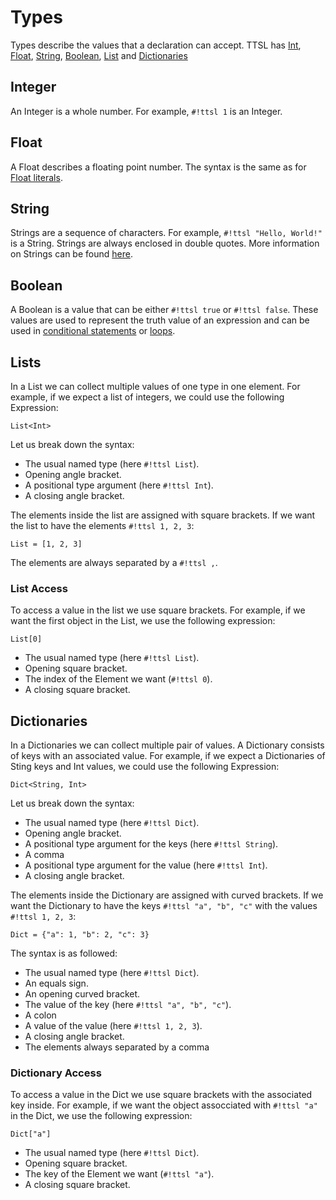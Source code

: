 # Types

Types describe the values that a declaration can accept. TTSL has [Int](#integer), [Float](#float), [String](#string), [Boolean](#boolean), [List](#lists) and [Dictionaries](#dictionaries)

## Integer

An Integer is a whole number. For example, `#!ttsl 1` is an Integer.

## Float

A Float describes a floating point number. The syntax is the same as for [Float literals](expressions.md#float-literals).

## String

Strings are a sequence of characters. For example, `#!ttsl "Hello, World!"` is a String. Strings are always enclosed in double quotes. More information on Strings can be found [here](expressions.md#string-literals).

## Boolean

A Boolean is a value that can be either `#!ttsl true` or `#!ttsl false`. These values are used to represent the truth value of an expression and can be used in [conditional statements](statements.md#conditional-statements) or [loops](statements.md#loops).

## Lists

In a List we can collect multiple values of one type in one element. For example, if we expect a list of integers, we could use the following Expression:

```ttsl
List<Int>
```

Let us break down the syntax:

- The usual named type (here `#!ttsl List`).
- Opening angle bracket.
- A positional type argument (here `#!ttsl Int`).
- A closing angle bracket.

The elements inside the list are assigned with square brackets. If we want the list to have the elements `#!ttsl 1, 2, 3`:

```ttsl
List = [1, 2, 3]
```

The elements are always separated by a `#!ttsl ,`.

### List Access

To access a value in the list we use square brackets. For example, if we want the first object in the List, we use the following expression:

```ttsl
List[0]
```

- The usual named type (here `#!ttsl List`).
- Opening square bracket.
- The index of the Element we want (`#!ttsl 0`).
- A closing square bracket.

## Dictionaries

In a Dictionaries we can collect multiple pair of values. A Dictionary consists of keys with an associated value. For example, if we expect a Dictionaries of Sting keys and Int values, we could use the following Expression:

```ttsl
Dict<String, Int>
```

Let us break down the syntax:

- The usual named type (here `#!ttsl Dict`).
- Opening angle bracket.
- A positional type argument for the keys (here `#!ttsl String`).
- A comma
- A positional type argument for the value (here `#!ttsl Int`).
- A closing angle bracket.

The elements inside the Dictionary are assigned with curved brackets. If we want the Dictionary to have the keys `#!ttsl "a", "b", "c"` with the values `#!ttsl 1, 2, 3`:

```ttsl
Dict = {"a": 1, "b": 2, "c": 3}
```

The syntax is as followed:

- The usual named type (here `#!ttsl Dict`).
- An equals sign.
- An opening curved bracket.
- The value of the key (here `#!ttsl "a", "b", "c"`).
- A colon
- A value of the value (here `#!ttsl 1, 2, 3`).
- A closing angle bracket.
- The elements always separated by a comma

### Dictionary Access

To access a value in the Dict we use square brackets with the associated key inside. For example, if we want the object assocciated with `#!ttsl "a"` in the Dict, we use the following expression:

```ttsl
Dict["a"]
```

- The usual named type (here `#!ttsl Dict`).
- Opening square bracket.
- The key of the Element we want (`#!ttsl "a"`).
- A closing square bracket.
